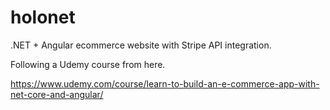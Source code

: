 # holonet
.NET + Angular ecommerce website with Stripe API integration.

Following a Udemy course from here. 

https://www.udemy.com/course/learn-to-build-an-e-commerce-app-with-net-core-and-angular/
